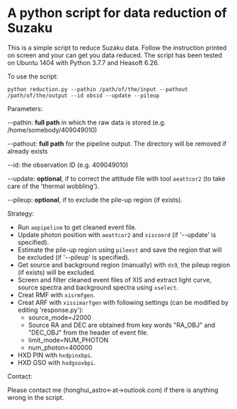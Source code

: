 # A python script for data reduction of Suzaku

This is a simple script to reduce Suzaku data. Follow the instruction printed on screen and your can get you data reduced. The script has been tested on Ubuntu 1404 with Python 3.7.7 and Heasoft 6.26.

To use the script:

```
python reduction.py --pathin /path/of/the/input --pathout /path/of/the/output --id obsid --update --pileup
```

Parameters:

--pathin: **full path** in which the raw data is stored (e.g. /home/somebody/409049010)

--pathout: **full path** for the pipeline output. The directory will be removed if already exists

--id: the observation ID (e.g. 409049010)

--update: **optional**, if to correct the attitude file with tool `aeattcor2` (to take care of the 'thermal wobbling').

--pileup: **optional**, if to exclude the pile-up region (if exists).

Strategy:

* Run `aepipeline` to get cleaned event file.
* Update photon position with `aeattcor2` and `xiscoord` (if '--update' is specified).
* Estimate the pile-up region using `pileest` and save the region that will be excluded (if '--pileup' is specified).
* Get source and background region (manually) with `ds9`, the pileup region (if exists) will be excluded.
* Screen and filter cleaned event files of XIS and extract light curve, source spectra and background spectra using `xselect`.
* Creat RMF with `xisrmfgen`.
* Creat ARF with `xissimarfgen` with following settings (can be modified by editing 'response.py'):
  * source_mode=J2000
  * Source RA and DEC are obtained from key words "RA_OBJ" and "DEC_OBJ" from the header of event file.
  * limit_mode=NUM_PHOTON
  * num_photon=400000
* HXD PIN with `hxdpinxbpi`.
* HXD GSO with `hxdgsoxbpi`.

Contact:

Please contact me (honghui_astro<-at->outlook.com) if there is anything wrong in the script.
